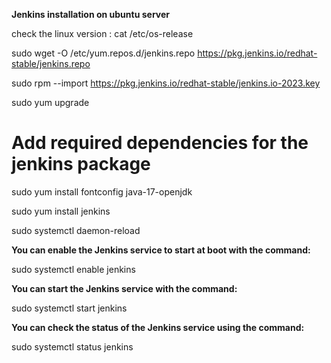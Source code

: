>>>>>>>>>>>>>>>>>>>>>>>>>>>>>>>>>>>>>>>>>>>>>>>>>>>>
**Jenkins installation on ubuntu server**
>>>>>>>>>>>>>>>>>>>>>>>>>>>>>>>>>>>>>>>>>>>>>>>>>

check the linux version : cat /etc/os-release

sudo wget -O /etc/yum.repos.d/jenkins.repo https://pkg.jenkins.io/redhat-stable/jenkins.repo
	
sudo rpm --import https://pkg.jenkins.io/redhat-stable/jenkins.io-2023.key

sudo yum upgrade

# Add required dependencies for the jenkins package

sudo yum install fontconfig java-17-openjdk

sudo yum install jenkins

sudo systemctl daemon-reload

**You can enable the Jenkins service to start at boot with the command:**

sudo systemctl enable jenkins

**You can start the Jenkins service with the command:**

sudo systemctl start jenkins

**You can check the status of the Jenkins service using the command:**

sudo systemctl status jenkins


